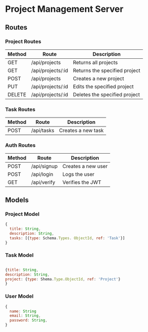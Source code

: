 # Project Management Server

## Routes

### Project Routes

| Method | Route             | Description                   |
| ------ | ----------------- | ----------------------------- |
| GET    | /api/projects     | Returns all projects          |
| GET    | /api/projects/:id | Returns the specified project |
| POST   | /api/projects     | Creates a new project         |
| PUT    | /api/projects/:id | Edits the specified project   |
| DELETE | /api/projects/:id | Deletes the specified project |

### Task Routes

| Method | Route      | Description        |
| ------ | ---------- | ------------------ |
| POST   | /api/tasks | Creates a new task |

### Auth Routes

| Method | Route       | Description        |
| ------ | ----------- | ------------------ |
| POST   | /api/signup | Creates a new user |
| POST   | /api/login  | Logs the user      |
| GET    | /api/verify | Verifies the JWT   |

## Models

### Project Model

```js
{
  title: String,
  description: String,
  tasks: [{type: Schema.Types. ObjectId, ref: 'Task'}]
}
```

### Task Model

```js

{title: String,
description: String,
project: {type: Shema.Type.ObjectId, ref: 'Project'}
}

```

### User Model

```js
{
  name: String
  email: String,
  password: String,
}
```
